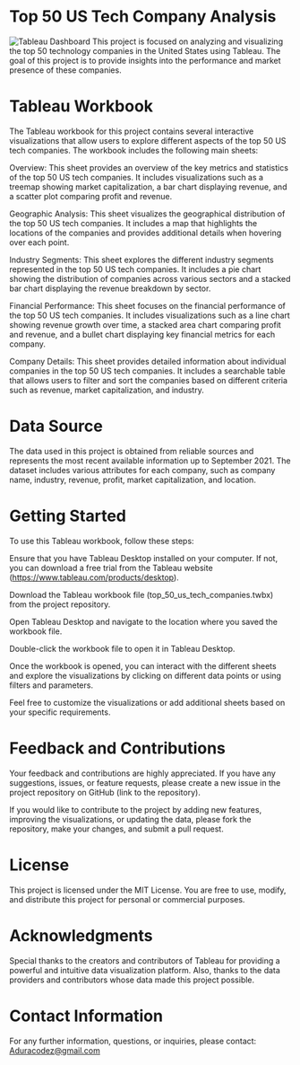 # Top 50 US  Tech Company Analysis
![Tableau Dashboard ](https://github.com/Aduracodez/Top-50-US-Company-Analysis/assets/61586386/5b1da626-253f-4625-ae16-1848fbf3a7bc)
This project is focused on analyzing and visualizing the top 50 technology companies in the United States using Tableau. The goal of this project is to provide insights into the performance and market presence of these companies.

 # Tableau Workbook
The Tableau workbook for this project contains several interactive visualizations that allow users to explore different aspects of the top 50 US tech companies. The workbook includes the following main sheets:

Overview: This sheet provides an overview of the key metrics and statistics of the top 50 US tech companies. It includes visualizations such as a treemap showing market capitalization, a bar chart displaying revenue, and a scatter plot comparing profit and revenue.

Geographic Analysis: This sheet visualizes the geographical distribution of the top 50 US tech companies. It includes a map that highlights the locations of the companies and provides additional details when hovering over each point.

Industry Segments: This sheet explores the different industry segments represented in the top 50 US tech companies. It includes a pie chart showing the distribution of companies across various sectors and a stacked bar chart displaying the revenue breakdown by sector.

Financial Performance: This sheet focuses on the financial performance of the top 50 US tech companies. It includes visualizations such as a line chart showing revenue growth over time, a stacked area chart comparing profit and revenue, and a bullet chart displaying key financial metrics for each company.

Company Details: This sheet provides detailed information about individual companies in the top 50 US tech companies. It includes a searchable table that allows users to filter and sort the companies based on different criteria such as revenue, market capitalization, and industry.

# Data Source
The data used in this project is obtained from reliable sources and represents the most recent available information up to September 2021. The dataset includes various attributes for each company, such as company name, industry, revenue, profit, market capitalization, and location.

# Getting Started
To use this Tableau workbook, follow these steps:

Ensure that you have Tableau Desktop installed on your computer. If not, you can download a free trial from the Tableau website (https://www.tableau.com/products/desktop).

Download the Tableau workbook file (top_50_us_tech_companies.twbx) from the project repository.

Open Tableau Desktop and navigate to the location where you saved the workbook file.

Double-click the workbook file to open it in Tableau Desktop.

Once the workbook is opened, you can interact with the different sheets and explore the visualizations by clicking on different data points or using filters and parameters.

Feel free to customize the visualizations or add additional sheets based on your specific requirements.

# Feedback and Contributions
Your feedback and contributions are highly appreciated. If you have any suggestions, issues, or feature requests, please create a new issue in the project repository on GitHub (link to the repository).

If you would like to contribute to the project by adding new features, improving the visualizations, or updating the data, please fork the repository, make your changes, and submit a pull request.

# License
This project is licensed under the MIT License. You are free to use, modify, and distribute this project for personal or commercial purposes.

# Acknowledgments
Special thanks to the creators and contributors of Tableau for providing a powerful and intuitive data visualization platform. Also, thanks to the data providers and contributors whose data made this project possible.

# Contact Information
For any further information, questions, or inquiries, please contact: Aduracodez@gmail.com
